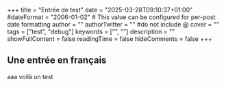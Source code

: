 +++
title = "Entrée de test"
date = "2025-03-28T09:10:37+01:00"
#dateFormat = "2006-01-02" # This value can be configured for per-post date formatting
author = ""
authorTwitter = "" #do not include @
cover = ""
tags = ["test", "debug"]
keywords = ["", ""]
description = ""
showFullContent = false
readingTime = false
hideComments = false
+++

## Une entrée en français
aaa voilà un test
